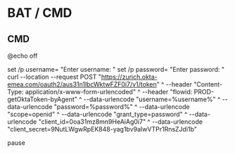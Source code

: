 # BAT / CMD


## CMD
@echo off

set /p username= "Enter username: "
set /p password= "Enter password: "
curl --location --request POST "https://zurich.okta-emea.com/oauth2/aus31n1lbcWktwFZF0i7/v1/token" ^
--header "Content-Type: application/x-www-form-urlencoded" ^
--header "flowid: PROD-getOktaToken-byAgent" ^
--data-urlencode "username=%username%" ^
--data-urlencode "password=%password%" ^
--data-urlencode "scope=openid" ^
--data-urlencode "grant_type=password" ^
--data-urlencode "client_id=0oa31mz8mn9HeAiAg0i7" ^
--data-urlencode "client_secret=9NutLWgwRpEK848-yag1bv9aIwVTPr1RnsZJdi1b"

pause